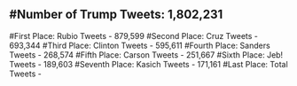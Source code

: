 #Number of Trump Tweets: 1,802,231
---
#First Place: Rubio Tweets - 879,599
#Second Place: Cruz Tweets - 693,344
#Third Place: Clinton Tweets - 595,611
#Fourth Place: Sanders Tweets - 268,574
#Fifth Place: Carson Tweets - 251,667
#Sixth Place: Jeb! Tweets - 189,603
#Seventh Place: Kasich Tweets - 171,161
#Last Place: Total Tweets -  

